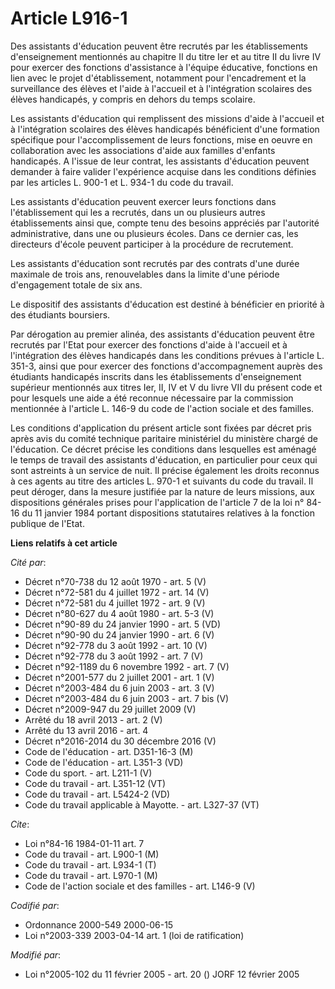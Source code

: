 # Article L916-1

Des assistants d'éducation peuvent être recrutés par les établissements d'enseignement mentionnés au chapitre II du titre Ier
et au titre II du livre IV pour exercer des fonctions d'assistance à l'équipe éducative, fonctions en lien avec le projet
d'établissement, notamment pour l'encadrement et la surveillance des élèves et l'aide à l'accueil et à l'intégration
scolaires des élèves handicapés, y compris en dehors du temps scolaire.

Les assistants d'éducation qui remplissent des missions d'aide à l'accueil et à l'intégration scolaires des élèves handicapés
bénéficient d'une formation spécifique pour l'accomplissement de leurs fonctions, mise en oeuvre en collaboration avec les
associations d'aide aux familles d'enfants handicapés. A l'issue de leur contrat, les assistants d'éducation peuvent demander
à faire valider l'expérience acquise dans les conditions définies par les articles L. 900-1 et L. 934-1 du code du travail.

Les assistants d'éducation peuvent exercer leurs fonctions dans l'établissement qui les a recrutés, dans un ou plusieurs
autres établissements ainsi que, compte tenu des besoins appréciés par l'autorité administrative, dans une ou plusieurs
écoles. Dans ce dernier cas, les directeurs d'école peuvent participer à la procédure de recrutement.

Les assistants d'éducation sont recrutés par des contrats d'une durée maximale de trois ans, renouvelables dans la limite
d'une période d'engagement totale de six ans.

Le dispositif des assistants d'éducation est destiné à bénéficier en priorité à des étudiants boursiers.

Par dérogation au premier alinéa, des assistants d'éducation peuvent être recrutés par l'Etat pour exercer des fonctions
d'aide à l'accueil et à l'intégration des élèves handicapés dans les conditions prévues à l'article L. 351-3, ainsi que pour
exercer des fonctions d'accompagnement auprès des étudiants handicapés inscrits dans les établissements d'enseignement
supérieur mentionnés aux titres Ier, II, IV et V du livre VII du présent code et pour lesquels une aide a été reconnue
nécessaire par la commission mentionnée à l'article L. 146-9 du code de l'action sociale et des familles.

Les conditions d'application du présent article sont fixées par décret pris après avis du comité technique paritaire
ministériel du ministère chargé de l'éducation. Ce décret précise les conditions dans lesquelles est aménagé le temps de
travail des assistants d'éducation, en particulier pour ceux qui sont astreints à un service de nuit. Il précise également
les droits reconnus à ces agents au titre des articles L. 970-1 et suivants du code du travail. Il peut déroger, dans la
mesure justifiée par la nature de leurs missions, aux dispositions générales prises pour l'application de l'article 7 de la
loi n° 84-16 du 11 janvier 1984 portant dispositions statutaires relatives à la fonction publique de l'Etat.

**Liens relatifs à cet article**

_Cité par_:

  - Décret n°70-738 du 12 août 1970 - art. 5 (V)
  - Décret n°72-581 du 4 juillet 1972 - art. 14 (V)
  - Décret n°72-581 du 4 juillet 1972 - art. 9 (V)
  - Décret n°80-627 du 4 août 1980 - art. 5-3 (V)
  - Décret n°90-89 du 24 janvier 1990 - art. 5 (VD)
  - Décret n°90-90 du 24 janvier 1990 - art. 6 (V)
  - Décret n°92-778 du 3 août 1992 - art. 10 (V)
  - Décret n°92-778 du 3 août 1992 - art. 7 (V)
  - Décret n°92-1189 du 6 novembre 1992 - art. 7 (V)
  - Décret n°2001-577 du 2 juillet 2001 - art. 1 (V)
  - Décret n°2003-484 du 6 juin 2003 - art. 3 (V)
  - Décret n°2003-484 du 6 juin 2003 - art. 7 bis (V)
  - Décret n°2009-947 du 29 juillet 2009 (V)
  - Arrêté du 18 avril 2013 - art. 2 (V)
  - Arrêté du 13 avril 2016 - art. 4
  - Décret n°2016-2014 du 30 décembre 2016 (V)
  - Code de l'éducation - art. D351-16-3 (M)
  - Code de l'éducation - art. L351-3 (VD)
  - Code du sport. - art. L211-1 (V)
  - Code du travail - art. L351-12 (VT)
  - Code du travail - art. L5424-2 (VD)
  - Code du travail applicable à Mayotte. - art. L327-37 (VT)

_Cite_:

  - Loi n°84-16 1984-01-11 art. 7
  - Code du travail - art. L900-1 (M)
  - Code du travail - art. L934-1 (T)
  - Code du travail - art. L970-1 (M)
  - Code de l'action sociale et des familles - art. L146-9 (V)

_Codifié par_:

  - Ordonnance 2000-549 2000-06-15
  - Loi n°2003-339 2003-04-14 art. 1 (loi de ratification)

_Modifié par_:

  - Loi n°2005-102 du 11 février 2005 - art. 20 () JORF 12 février 2005
